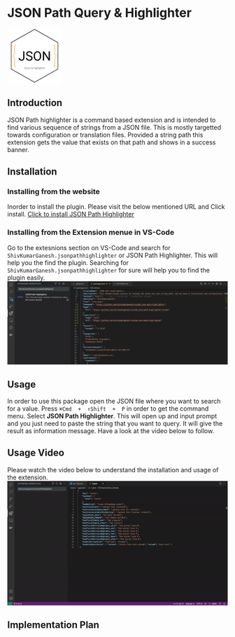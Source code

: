 # JSON Path Query & Highlighter

![JSON Path Query & Highlighter](./media/icon.png)

## Introduction
JSON Path highlighter is a command based extension and is intended to find various sequence of strings from a JSON file. This is mostly targetted towards configuration or translation files. Provided a string path this extension gets the value that exists on that path and shows in a success banner.

## Installation

### Installing from the website
Inorder to install the plugin. Please visit the below mentioned URL and Click install.
[Click to install JSON Path Highlighter](https://marketplace.visualstudio.com/items?itemName=ShivKumarGanesh.jsonpathhighlighter)

### Installing from the Extension menue in VS-Code
Go to the extesnions section on VS-Code and search for `ShivKumarGanesh.jsonpathhighlighter` or JSON Path Highlighter. This will help you the find the plugin. Searching for `ShivKumarGanesh.jsonpathhighlighter` for sure will help you to find the plugin easily.
![enter image description here](./media/extension_search.png)

## Usage
In order to use this package open the JSON file where you want to search for a value. 
Press `⌘Cmd  +  ↑Shift  +  P` in order to get the command menu. Select **JSON Path Highlighter**. This will open up and input prompt and you just need to paste the string that you want to query. It will give the result as information message. Have a look at the video below to follow.

## Usage Video
Please watch the video below to understand the installation and usage of the extension.
![enter image description here](./media/extension_installation_usage.gif)

## Implementation Plan


